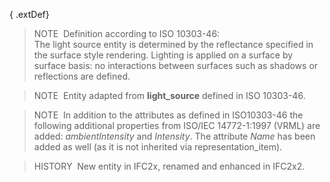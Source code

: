 ﻿{ .extDef}
> NOTE&nbsp; Definition according to ISO 10303-46:  
> The light source entity is determined by the reflectance specified in the surface style rendering. Lighting is applied on a surface by surface basis: no interactions between surfaces such as shadows or reflections are defined.

> NOTE&nbsp; Entity adapted from **light_source** defined in ISO 10303-46.

> NOTE&nbsp; In addition to the attributes as defined in ISO10303-46 the following additional properties from ISO/IEC 14772-1:1997 (VRML) are added: _ambientIntensity_ and _Intensity_. The attribute _Name_ has been added as well (as it is not inherited via representation_item).

> HISTORY&nbsp; New entity in IFC2x, renamed and enhanced in IFC2x2.